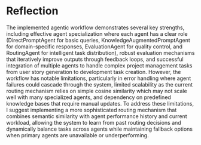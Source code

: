 # Reflection

The implemented agentic workflow demonstrates several key strengths, including effective agent specialization where each agent has a clear role (DirectPromptAgent for basic queries, KnowledgeAugmentedPromptAgent for domain-specific responses, EvaluationAgent for quality control, and RoutingAgent for intelligent task distribution), robust evaluation mechanisms that iteratively improve outputs through feedback loops, and successful integration of multiple agents to handle complex project management tasks from user story generation to development task creation. However, the workflow has notable limitations, particularly in error handling where agent failures could cascade through the system, limited scalability as the current routing mechanism relies on simple cosine similarity which may not scale well with many specialized agents, and dependency on predefined knowledge bases that require manual updates. To address these limitations, I suggest implementing a more sophisticated routing mechanism that combines semantic similarity with agent performance history and current workload, allowing the system to learn from past routing decisions and dynamically balance tasks across agents while maintaining fallback options when primary agents are unavailable or underperforming.
